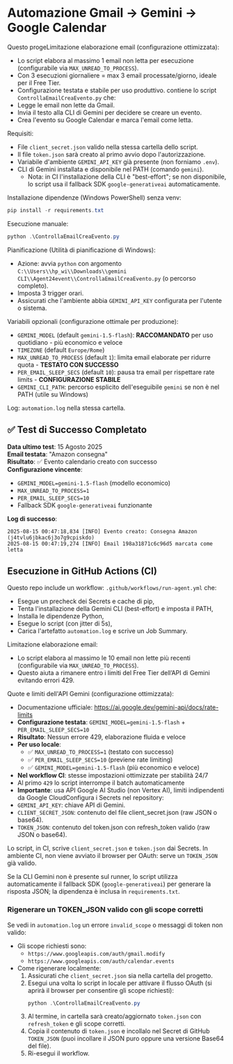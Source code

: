 # Automazione Gmail -> Gemini -> Google Calendar

Questo progeLimitazione elaborazione email (configurazione ottimizzata):
- Lo script elabora al massimo 1 email non letta per esecuzione (configurabile via `MAX_UNREAD_TO_PROCESS`).
- Con 3 esecuzioni giornaliere = max 3 email processate/giorno, ideale per il Free Tier.
- Configurazione testata e stabile per uso produttivo. contiene lo script `ControllaEmailCreaEvento.py` che:
- Legge le email non lette da Gmail.
- Invia il testo alla CLI di Gemini per decidere se creare un evento.
- Crea l'evento su Google Calendar e marca l'email come letta.

Requisiti:
- File `client_secret.json` valido nella stessa cartella dello script.
- Il file `token.json` sarà creato al primo avvio dopo l'autorizzazione.
- Variabile d'ambiente `GEMINI_API_KEY` già presente (non forniamo `.env`).
- CLI di Gemini installata e disponibile nel PATH (comando `gemini`).
	- Nota: in CI l'installazione della CLI è "best-effort"; se non disponibile, lo script usa il fallback SDK `google-generativeai` automaticamente.

Installazione dipendenze (Windows PowerShell) senza venv:
```powershell
pip install -r requirements.txt
```

Esecuzione manuale:
```powershell
python .\ControllaEmailCreaEvento.py
```

Pianificazione (Utilità di pianificazione di Windows):
- Azione: avvia `python` con argomento `C:\\Users\\hp_wi\\Downloads\\gemini CLI\\Agent24event\\ControllaEmailCreaEvento.py` (o percorso completo).
- Imposta 3 trigger orari.
- Assicurati che l'ambiente abbia `GEMINI_API_KEY` configurata per l'utente o sistema.

Variabili opzionali (configurazione ottimale per produzione):
- `GEMINI_MODEL` (default `gemini-1.5-flash`): **RACCOMANDATO** per uso quotidiano - più economico e veloce
- `TIMEZONE` (default `Europe/Rome`)
- `MAX_UNREAD_TO_PROCESS` (default `1`): limita email elaborate per ridurre quota - **TESTATO CON SUCCESSO**
- `PER_EMAIL_SLEEP_SECS` (default `10`): pausa tra email per rispettare rate limits - **CONFIGURAZIONE STABILE**
- `GEMINI_CLI_PATH`: percorso esplicito dell'eseguibile `gemini` se non è nel PATH (utile su Windows)

Log: `automation.log` nella stessa cartella.

## ✅ Test di Successo Completato

**Data ultimo test**: 15 Agosto 2025  
**Email testata**: "Amazon consegna"  
**Risultato**: ✅ Evento calendario creato con successo  
**Configurazione vincente**:
- `GEMINI_MODEL=gemini-1.5-flash` (modello economico)
- `MAX_UNREAD_TO_PROCESS=1` 
- `PER_EMAIL_SLEEP_SECS=10`
- Fallback SDK `google-generativeai` funzionante

**Log di successo**:
```
2025-08-15 00:47:18,834 [INFO] Evento creato: Consegna Amazon (j4tvlu6jbkac6j3o7g9cpiskdo)
2025-08-15 00:47:19,274 [INFO] Email 198a31871c6c96d5 marcata come letta
```

## Esecuzione in GitHub Actions (CI)

Questo repo include un workflow: `.github/workflows/run-agent.yml` che:
- Esegue un precheck dei Secrets e cache di pip,
- Tenta l'installazione della Gemini CLI (best-effort) e imposta il PATH,
- Installa le dipendenze Python,
- Esegue lo script (con jitter di 5s),
- Carica l'artefatto `automation.log` e scrive un Job Summary.

Limitazione elaborazione email:
- Lo script elabora al massimo le 10 email non lette più recenti (configurabile via `MAX_UNREAD_TO_PROCESS`).
- Questo aiuta a rimanere entro i limiti del Free Tier dell’API di Gemini evitando errori 429.

Quote e limiti dell'API Gemini (configurazione ottimizzata):
- Documentazione ufficiale: https://ai.google.dev/gemini-api/docs/rate-limits
- **Configurazione testata**: `GEMINI_MODEL=gemini-1.5-flash` + `PER_EMAIL_SLEEP_SECS=10` 
- **Risultato**: Nessun errore 429, elaborazione fluida e veloce
- **Per uso locale**:
  - ✅ `MAX_UNREAD_TO_PROCESS=1` (testato con successo)
  - ✅ `PER_EMAIL_SLEEP_SECS=10` (previene rate limiting)
  - ✅ `GEMINI_MODEL=gemini-1.5-flash` (più economico e veloce)
- **Nel workflow CI**: stesse impostazioni ottimizzate per stabilità 24/7
- Al primo `429` lo script interrompe il batch automaticamente
- **Importante**: usa API Google AI Studio (non Vertex AI), limiti indipendenti da Google CloudConfigura i Secrets nel repository:
- `GEMINI_API_KEY`: chiave API di Gemini.
- `CLIENT_SECRET_JSON`: contenuto del file client_secret.json (raw JSON o base64).
- `TOKEN_JSON`: contenuto del token.json con refresh_token valido (raw JSON o base64).

Lo script, in CI, scrive `client_secret.json` e `token.json` dai Secrets. In ambiente CI, non viene avviato il browser per OAuth: serve un `TOKEN_JSON` già valido.

Se la CLI Gemini non è presente sul runner, lo script utilizza automaticamente il fallback SDK (`google-generativeai`) per generare la risposta JSON; la dipendenza è inclusa in `requirements.txt`.

### Rigenerare un TOKEN_JSON valido con gli scope corretti

Se vedi in `automation.log` un errore `invalid_scope` o messaggi di token non valido:
- Gli scope richiesti sono:
	- `https://www.googleapis.com/auth/gmail.modify`
	- `https://www.googleapis.com/auth/calendar.events`
- Come rigenerare localmente:
	1. Assicurati che `client_secret.json` sia nella cartella del progetto.
	2. Esegui una volta lo script in locale per attivare il flusso OAuth (si aprirà il browser per consentire gli scope richiesti):
		 ```powershell
		 python .\ControllaEmailCreaEvento.py
		 ```
	3. Al termine, in cartella sarà creato/aggiornato `token.json` con `refresh_token` e gli scope corretti.
	4. Copia il contenuto di `token.json` e incollalo nel Secret di GitHub `TOKEN_JSON` (puoi incollare il JSON puro oppure una versione Base64 del file).
	5. Ri-esegui il workflow.
